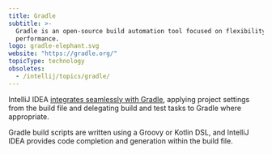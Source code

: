 ```yaml
---
title: Gradle
subtitle: >-
  Gradle is an open-source build automation tool focused on flexibility and
  performance.
logo: gradle-elephant.svg
website: "https://gradle.org/"
topicType: technology
obsoletes:
  - /intellij/topics/gradle/
---
```


IntelliJ IDEA [integrates seamlessly with Gradle](https://www.jetbrains.com/help/idea/gradle.html), applying project settings from the build file and delegating build and test tasks to Gradle where appropriate.

Gradle build scripts are written using a Groovy or Kotlin DSL, and IntelliJ IDEA provides code completion and generation within the build file.
